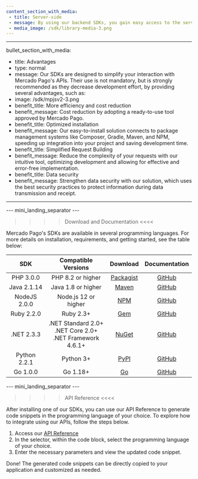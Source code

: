 ```yaml
---
content_section_with_media: 
 - title: Server-side
 - message: By using our backend SDKs, you gain easy access to the server-side functionalities of our solutions. This allows you to create and check the status of different transactions, integrate payments via card and other methods, as well as perform refunds or chargebacks.
 - media_image: /sdk/library-media-3.png
---
```


---
bullet_section_with_media: 
 - title: Advantages
 - type: normal
 - message: Our SDKs are designed to simplify your interaction with Mercado Pago's APIs. Their use is not mandatory, but is strongly recommended as they decrease development effort, by providing several advantages, such as:
 - image: /sdk/mpjsv2-3.png
 - benefit_title: More efficiency and cost reduction
 - benefit_message: Cost reduction by adopting a ready-to-use tool approved by Mercado Pago.
 - benefit_title: Optimized installation
 - benefit_message: Our easy-to-install solution connects to package management systems like Composer, Gradle, Maven, and NPM, speeding up integration into your project and saving development time.
 - benefit_title: Simplified Request Building
 - benefit_message: Reduce the complexity of your requests with our intuitive tool, optimizing development and allowing for effective and error-free implementation.
 - benefit_title: Data security
 - benefit_message: Strengthen data security with our solution, which uses the best security practices to protect information during data transmission and receipt.
---

--- mini_landing_separator ---

>>>> Download and Documentation <<<<

Mercado Pago's SDKs are available in several programming languages. For more details on installation, requirements, and getting started, see the table below:

|      SDK      |                    Compatible Versions                    |  Download | Documentation |
|:-------------:|:---------------------------------------------------------:|:---------:|:-------------:|
| PHP 3.0.0     | PHP 8.2 or higher                                         | [Packagist](https://packagist.org/packages/mercadopago/dx-php) | [GitHub](https://github.com/mercadopago/sdk-php)  |
| Java 2.1.14   | Java 1.8 or higher                                        | [Maven](https://search.maven.org/artifact/com.mercadopago/sdk-java) | [GitHub](https://github.com/mercadopago/sdk-java) |
| NodeJS 2.0.0  | Node.js 12 or higher                                      | [NPM](https://www.npmjs.com/package/mercadopago) | [GitHub](https://github.com/mercadopago/sdk-nodejs) |
| Ruby 2.2.0    | Ruby 2.3+                                                 | [Gem](https://rubygems.org/gems/mercadopago-sdk) | [GitHub](https://github.com/mercadopago/sdk-ruby) |
| .NET 2.3.3    | .NET Standard 2.0+ <br> .NET Core 2.0+ <br> .NET Framework 4.6.1+ | [NuGet](https://www.nuget.org/packages/mercadopago-sdk) | [GitHub](https://github.com/mercadopago/sdk-dotnet) |
| Python 2.2.1 | Python 3+   | [PyPI](https://pypi.org/project/mercadopago/)   | [GitHub](https://github.com/mercadopago/sdk-python)     |
| Go 1.0.0 | Go 1.18+  | [Go](https://pkg.go.dev/github.com/mercadopago/sdk-go)   | [GitHub](https://github.com/mercadopago/sdk-go)     |


--- mini_landing_separator ---

>>>> API Reference <<<<

After installing one of our SDKs, you can use our API Reference to generate code snippets in the programming language of your choice. To explore how to integrate using our APIs, follow the steps below.

1. Access our [API Reference](https://www.mercadopago.com/developers/pt/reference)
2. In the selector, within the code block, select the programming language of your choice.
3. Enter the necessary parameters and view the updated code snippet.

Done! The generated code snippets can be directly copied to your application and customized as needed.
